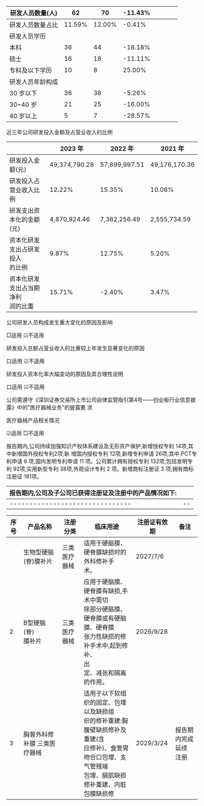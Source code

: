 | 研发人员数量(人) | 62     | 70     | -11.43% |  |  |  |  |
|-----------|--------|--------|---------|--|--|--|--|
| 研发人员数量占比  | 11.59% | 12.00% | -0.41%  |  |  |  |  |
| 研发人员学历    |        |        |         |  |  |  |  |
| 本科        | 36     | 44     | -18.18% |  |  |  |  |
| 硕士        | 16     | 18     | -11.11% |  |  |  |  |
| 专科及以下学历   | 10     | 8      | 25.00%  |  |  |  |  |
| 研发人员年龄构成  |        |        |         |  |  |  |  |
| 30 岁以下    | 36     | 38     | -5.26%  |  |  |  |  |
| 30~40 岁   | 21     | 25     | -16.00% |  |  |  |  |
| 40 岁以上    | 5      | 7      | -28.57% |  |  |  |  |

近三年公司研发投入金额及占营业收入的比例

|                      | 2023 年        | 2022 年        | 2021 年        |
|----------------------|---------------|---------------|---------------|
| 研发投入金额(元)            | 49,374,790.28 | 57,899,997.51 | 49,176,170.36 |
| 研发投入占营业收入比例          | 12.22%        | 15.35%        | 10.06%        |
| 研发支出资本化的金额<br>(元)    | 4,870,924.46  | 7,382,256.49  | 2,555,734.59  |
| 资本化研发支出占研发投入<br>的比例  | 9.87%         | 12.75%        | 5.20%         |
| 资本化研发支出占当期净利<br>润的比重 | 15.71%        | -2.40%        | 3.47%         |

公司研发人员构成发生重大变化的原因及影响

□适用 ☑不适用

研发投入总额占营业收入的比重较上年发生显著变化的原因

口适用 ☑不适用

研发投入资本化率大幅变动的原因及其合理性说明

口适用 ☑不适用

公司需遵守《深圳证券交易所上市公司自律监管指引第4号——创业板行业信息披露》中的"医疗器械业务"的披露要 求

医疗器械产品相关情况

☑适用 □不适用

报告期内,公司持续加强知识产权体系建设及无形资产保护,新增授权专利 14项,其中新增国外授权专利2项,新 增国内授权专利 12项,新增专利申请 26项,其中 PCT专利申请 6 项,国内发明专利申请 11 项。公司累计拥有授权专利 132项,包括发明专利 92项,实用新型专利 38项,外观设计专利 2 项。新增商标注册证 3 项,拥有商标注册证 181项。

| 报告期内,公司及子公司已获得注册证及注册中的产品情况如下: |  |
|-------------------------------|--|
|-------------------------------|--|

| 序号 | 产品名称             | 注册分类   | 临床用途                                                                                     | 注册证有效期    | 备注             |
|----|------------------|--------|------------------------------------------------------------------------------------------|-----------|----------------|
|    | 生物型硬脑<br>(脊)膜补片  | 三类医疗器械 | 适用于硬脑膜、硬脊膜缺损时的外科修补手<br>术。                                                                | 2027/7/6  |                |
| 2  | B型硬脑(脊)<br>膜补片   | 三类医疗器械 | 应用于硬脑膜、硬脊膜有缺损,手术中需切<br>除部分硬脑膜、硬脊膜或有硬脑膜、硬脊膜<br>张力性缺损的修补手术中,起到修补、<br>出<br>定、减张和隔离的作用。      | 2026/9/28 |                |
| 3  | 胸普外科修补膜   三类医疗器械 |        | 适用于以下软组织的固定、包埋以及缺损组<br>织的修补重建:胸腹壁缺损修补及重建(含<br>应修补)、食管胃吻合口包埋、支气管残端<br>包埋、膈肌缺损修补重建、内脏包膜缺损修 | 2029/3/24 | 报告期内完成延续<br>注册 |